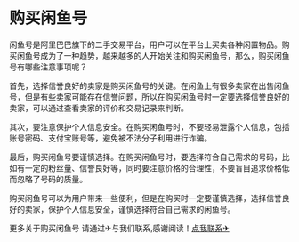# 购买闲鱼号

闲鱼号是阿里巴巴旗下的二手交易平台，用户可以在平台上买卖各种闲置物品。购买闲鱼号成为了一种趋势，越来越多的人开始关注和购买闲鱼号，那么，购买闲鱼号有哪些注意事项呢？

首先，选择信誉良好的卖家是购买闲鱼号的关键。在闲鱼上有很多卖家在出售闲鱼号，但是有些卖家可能存在信誉问题，所以在购买闲鱼号时一定要选择信誉良好的卖家，可以通过查看卖家的评价和交易记录来判断。

其次，要注意保护个人信息安全。在购买闲鱼号时，不要轻易泄露个人信息，包括账号密码、支付宝账号等，避免被不法分子利用进行诈骗。

最后，购买闲鱼号要谨慎选择。在购买闲鱼号时，要选择符合自己需求的号码，比如有一定的粉丝量、信誉良好等，同时要注意价格的合理性，不要盲目追求价格低而忽略了号码的质量。

购买闲鱼号可以为用户带来一些便利，但是在购买时一定要谨慎选择，选择信誉良好的卖家，保护个人信息安全，谨慎选择符合自己需求的闲鱼号。

更多关于购买闲鱼号 请通过✈与我们联系,感谢阅读！[点我联系✈](https://en.G208.com)